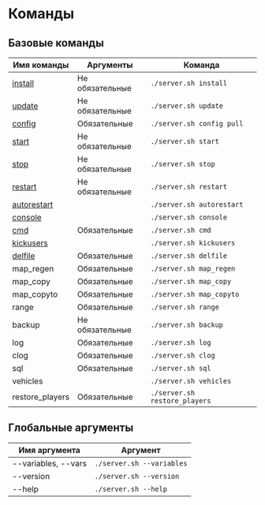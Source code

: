 # Команды

## Базовые команды
| Имя команды                        | Аргументы       | Команда
| ---------------------------------- | --------------- | --------------------------
| [install](install.md)              | Не обязательные | `./server.sh install`
| [update](update.md)                | Не обязательные | `./server.sh update`
| [config](config.md)                | Обязательные    | `./server.sh config pull`
| [start](start-stop-restart.md)     | Не обязательные | `./server.sh start`
| [stop](start-stop-restart.md)      | Не обязательные | `./server.sh stop`
| [restart](start-stop-restart.md)   | Не обязательные | `./server.sh restart`
| [autorestart](autorestart.md)      |                 | `./server.sh autorestart`
| [console](console.md)              |                 | `./server.sh console`
| [cmd](cmd.md)                      | Обязательные    | `./server.sh cmd`
| [kickusers](kickusers.md)          |                 | `./server.sh kickusers`
| [delfile](delfile.md)              | Обязательные    | `./server.sh delfile`
| map_regen        | Обязательные    | `./server.sh map_regen`
| map_copy         | Обязательные    | `./server.sh map_copy`
| map_copyto       | Обязательные    | `./server.sh map_copyto`
| range            | Обязательные    | `./server.sh range`
| backup           | Не обязательные | `./server.sh backup`
| log              | Обязательные    | `./server.sh log`
| сlog             | Обязательные    | `./server.sh сlog`
| sql              | Обязательные    | `./server.sh sql`
| vehicles         |                 | `./server.sh vehicles`
| restore_players  | Обязательные    | `./server.sh restore_players`

## Глобальные аргументы
| Имя аргумента       | Аргумент
| ------------------- | --------------------------
| --variables, --vars | `./server.sh --variables`
| --version           | `./server.sh --version`
| --help              | `./server.sh --help`
